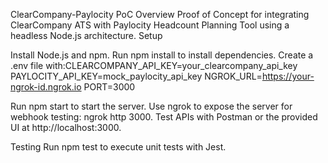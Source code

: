 ClearCompany-Paylocity PoC
Overview
Proof of Concept for integrating ClearCompany ATS with Paylocity Headcount Planning Tool using a headless Node.js architecture.
Setup

Install Node.js and npm.
Run npm install to install dependencies.
Create a .env file with:CLEARCOMPANY_API_KEY=your_clearcompany_api_key
PAYLOCITY_API_KEY=mock_paylocity_api_key
NGROK_URL=https://your-ngrok-id.ngrok.io
PORT=3000


Run npm start to start the server.
Use ngrok to expose the server for webhook testing: ngrok http 3000.
Test APIs with Postman or the provided UI at http://localhost:3000.

Testing
Run npm test to execute unit tests with Jest.